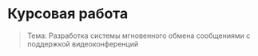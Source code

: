 # Курсовая работа

> Тема: Разработка системы мгновенного обмена сообщениями с поддержкой видеоконференций